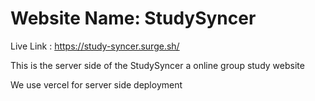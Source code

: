 # Website Name: StudySyncer

Live Link : https://study-syncer.surge.sh/

This is the server side of the StudySyncer a online group study website

We use vercel for server side deployment
